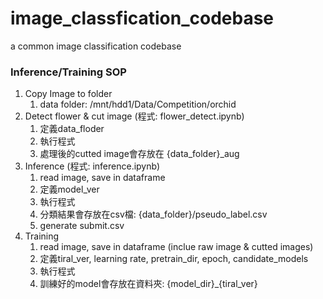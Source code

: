 # image_classfication_codebase
a common image classification codebase


### Inference/Training SOP

1. Copy Image to folder 
    1. data folder: /mnt/hdd1/Data/Competition/orchid
2. Detect flower & cut image (程式: flower_detect.ipynb)
    1. 定義data_floder
    2. 執行程式
    3. 處理後的cutted image會存放在 {data_folder}_aug
3. Inference (程式: inference.ipynb)
    1. read image, save in dataframe
    2. 定義model_ver
    3. 執行程式
    4. 分類結果會存放在csv檔: {data_folder}/pseudo_label.csv
    5. generate submit.csv
4. Training
    1. read image, save in dataframe (inclue raw image & cutted images)
    2. 定義tiral_ver, learning rate, pretrain_dir, epoch, candidate_models
    3. 執行程式
    4. 訓練好的model會存放在資料夾: {model_dir}_{tiral_ver}